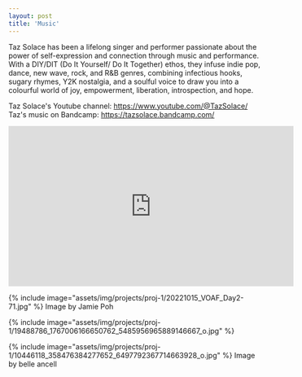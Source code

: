 ```yaml
---
layout: post
title: 'Music'
---
```

Taz Solace has been a lifelong singer and performer passionate about the power of self-expression and connection through music and performance. With a DIY/DIT (Do It Yourself/ Do It Together) ethos, they infuse indie pop, dance, new wave, rock, and R&B genres, combining infectious hooks, sugary rhymes, Y2K nostalgia, and a soulful voice to draw you into a colourful world of joy, empowerment, liberation, introspection, and hope. 

Taz Solace's Youtube channel: https://www.youtube.com/@TazSolace/
Taz's music on Bandcamp: https://tazsolace.bandcamp.com/

<iframe width="560" height="315" src="https://www.youtube.com/embed/rKkhdDyjDxg?si=5P-6JKaiSodIO-mJ" title="YouTube video player" frameborder="0" allow="accelerometer; autoplay; clipboard-write; encrypted-media; gyroscope; picture-in-picture; web-share" referrerpolicy="strict-origin-when-cross-origin" allowfullscreen></iframe>

{% include image="assets/img/projects/proj-1/20221015_VOAF_Day2-71.jpg" %}
Image by Jamie Poh

{% include image="assets/img/projects/proj-1/19488786_1767006166650762_5485956965889146667_o.jpg" %}

{% include image="assets/img/projects/proj-1/10446118_358476384277652_6497792367714663928_o.jpg" %}
Image by belle ancell

